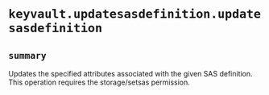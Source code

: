 # `keyvault.updatesasdefinition.updatesasdefinition`

## `summary`
Updates the specified attributes associated with the given SAS definition. This operation requires the storage/setsas permission.


